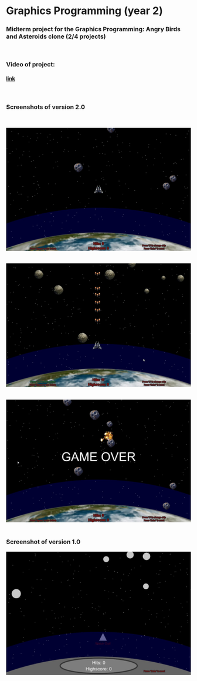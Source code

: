 # Graphics Programming (year 2)
### Midterm project for the Graphics Programming: Angry Birds and Asteroids clone (2/4 projects)
&nbsp; 
&nbsp; 
&nbsp; 
&nbsp; 

### Video of project: 
#### [link](https://drive.google.com/file/d/1uYovJRvKHddd3HoaLnsVosgRMaSyJ2P8/view?usp=sharing)
&nbsp; 
&nbsp; 
&nbsp; 
&nbsp; 

### Screenshots of version 2.0
&nbsp; 
&nbsp;

![version2_1](assets/version2_1.jpg)
&nbsp; 
&nbsp; 

![version2_1](assets/version2_2.jpg)
&nbsp; 
&nbsp; 

![version2_1](assets/version2_3.jpg)
&nbsp; 
&nbsp; 
&nbsp; 
&nbsp; 

### Screenshot of version 1.0
![Video Games](assets/version1.jpg)
&nbsp; 
&nbsp; 
